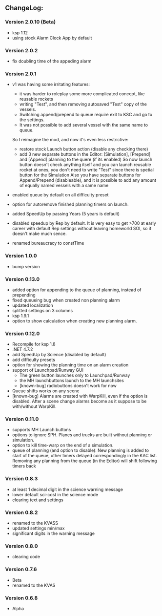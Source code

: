 ## ChangeLog:

### Version 2.0.10 (Beta)
 * ksp 1.12
 * using stock Alarm Clock App by default

### Version 2.0.2
 * fix doubling time of the appeding alarm

### Version 2.0.1
 * v1 was having some irritating features:
     * it was harder to roleplay some more complicated concept, like reusable rockets
     * writing "Test", and then removing autosaved "Test" copy of the vessels.
     * Switching append/prepend to queue require exit to KSC and go to the settings.
     * It was not possible to add several vessel with the same name to queue.
     
   So I reimagine the mod, and now it's even less restrictive:
     * restore stock Launch button action (disable any checking there)
     * add 3 new separate buttons in the Editor: [Simulation], [Prepend] and [Append] planning to the quere (if its enabled)
   So now launch button doesn't check anything itself and you can launch reusable rocket at ones,
   you don't need to write "Test" since there is spetial button for the Simulation
   Also you have separate buttons for Append/Prepend (disableable), and it is possible to add any amount of equally named vessels with a same name
 * enabled queue by default on all difficulty preset
 * option for autoremove finished planning timers on launch. 
 * added SpeedUp by passing Years (5 years is default)
 * disabled speedup by Rep by default. 
   It is very easy to get >700 at early career with default Rep settings without leaving homeworld SOI, 
   so it doesn't make much sence.
 * renamed bureaucracy to constTime

### Version 1.0.0
 * bump version

### Version 0.13.0
 * added option for appending to the queue of planning, instead of prepending
 * fixed queueing bug when created non planning alarm
 * updated localization 
 * splitted settings on 3 columns
 * ksp 1.9.1
 * option to show calculation when creating new planning alarm.
 
### Version 0.12.0
 * Recompile for ksp 1.8
 * .NET 4.7.2
 * add SpeedUp by Science (disabled by default)
 * add difficulty presets
 * option for showing the planning time on an alarm creation
 * support of Launchpad/Runway GUI
     * The green button launches only to Launchpad/Runway
     * the MH launchbuttons launch to the MH launchsites
     * [known-bug] radiobuttons doesn't work for now
 * Queue shifts works on any scene
 * [known-bug] Alarms are created with WarpKill, even if the option is disabled. 
   After a scene change alarms become as it suppose to be with/without WarpKill.
 
### Version 0.11.0
 * supports MH Launch buttons
 * options to ignore SPH. Planes and trucks are built without planning or simulation.
 * option to kill time-warp on the end of a simulation.
 * queue of planning (and option to disable):
   New planning is added to start of the queue, other timers delayed correspondingly in the KAC list. 
   Removing any planning from the queue (in the Editor) will shift following timers back

### Version 0.8.3
 * at least 1 decimal digit
   in the science warning message
 * lower default sci-cost in the science mode
 * clearing text and settings

### Version 0.8.2
 * renamed to the KVASS
 * updated settings min/max
 * significant digits in the warning message

### Version 0.8.0
 * clearing code

### Version 0.7.6
 * Beta
 * renamed to the KVAS

### Version 0.6.8
 * Alpha